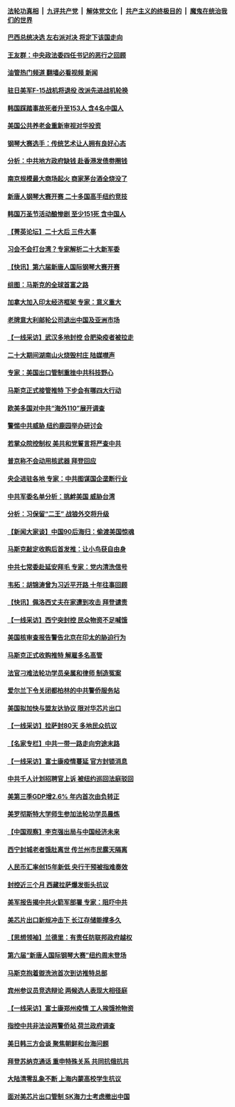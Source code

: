 ####  [法轮功真相](../../../../basic/blob/master/README.md?t=10310502) &nbsp;|&nbsp; [九评共产党](../../../../9ping.md/blob/master/README.md?t=10310502) &nbsp;|&nbsp; [解体党文化](../../../../jtdwh.md/blob/master/README.md?t=10310502)  &nbsp;|&nbsp; [共产主义的终极目的](../../../../gczydzjmd.md/blob/master/README.md?t=10310502) &nbsp;|&nbsp; [魔鬼在统治我们的世界](../../../../mgztzwmdsj.md/blob/master/README.md?t=10310502) 

#### [巴西总统决选 左右派对决 将定下该国走向](../pages/nf4514/n13855842.md?t=10310502) 

#### [王友群：中央政法委四任书记的恶行之回顾](../pages/nf4514/n13855519.md?t=10310502) 

#### [油管热门频道 翻墙必看视频 新闻](http://209.250.226.216:81/youtube.html?10310502)

#### [驻日美军F-15战机将退役 改派先进战机轮换](../pages/nf4514/n13855263.md?t=10310502) 

#### [韩国踩踏事故死者升至153人 含4名中国人](../pages/nf4514/n13855743.md?t=10310502) 

#### [美国公共养老金重新审视对华投资](../pages/nf4514/n13855415.md?t=10310502) 

#### [钢琴大赛选手：传统艺术让人拥有良好心态](../pages/nf4514/n13855678.md?t=10310502) 

#### [分析：中共地方政府缺钱 赴香港发债劵圈钱](../pages/nf4514/n13855612.md?t=10310502) 

#### [南京规模最大商场起火 商家茅台酒全烧没了](../pages/nf4514/n13855540.md?t=10310502) 

#### [新唐人钢琴大赛开赛 二十多国高手纽约竞技](../pages/nf4514/n13855463.md?t=10310502) 

#### [韩国万圣节活动酿惨剧 至少151死 含中国人](../pages/nf4514/n13855476.md?t=10310502) 

#### [【菁英论坛】二十大后 三件大事](../pages/nf4514/n13855500.md?t=10310502) 

#### [习会不会打台湾？专家解析二十大新军委](../pages/nf4514/n13855095.md?t=10310502) 

#### [【快讯】第六届新唐人国际钢琴大赛开赛](../pages/nf4514/n13855452.md?t=10310502) 

#### [组图：马斯克的全球首富之路](../pages/nf4514/n13855244.md?t=10310502) 

#### [加拿大加入印太经济框架 专家：意义重大](../pages/nf4514/n13855390.md?t=10310502) 

#### [老牌意大利邮轮公司退出中国及亚洲市场](../pages/nf4514/n13855258.md?t=10310502) 

#### [【一线采访】武汉多地封控 合肥染疫者被拉走](../pages/nf4514/n13855191.md?t=10310502) 

#### [二十大期间湖南山火烧毁村庄 陆媒噤声](../pages/nf4514/n13855083.md?t=10310502) 

#### [专家：美国出口管制重挫中共科技野心](../pages/nf4514/n13855159.md?t=10310502) 

#### [马斯克正式接管推特 下步会有哪四大行动](../pages/nf4514/n13855013.md?t=10310502) 

#### [欧美多国对中共“海外110”展开调查](../pages/nf4514/n13855016.md?t=10310502) 

#### [警惕中共威胁 纽约鹿园举办研讨会](../pages/nf4514/n13854969.md?t=10310502) 

#### [若掌众院控制权 美共和党誓言将严查中共](../pages/nf4514/n13854888.md?t=10310502) 

#### [普京称不会动用核武器 拜登回应](../pages/nf4514/n13854846.md?t=10310502) 

#### [央企进驻各地 专家：中共图谋国企垄断行业](../pages/nf4514/n13854554.md?t=10310502) 

#### [中共军委名单分析：挑衅美国 威胁台湾](../pages/nf4514/n13854548.md?t=10310502) 

#### [分析：习保留“二王” 战狼外交将升级](../pages/nf4514/n13854172.md?t=10310502) 

#### [【新闻大家谈】中国90后海归：偷渡美国惊魂](../pages/nf4514/n13854808.md?t=10310502) 

#### [马斯克敲定收购后首发推：让小鸟获自由身](../pages/nf4514/n13854726.md?t=10310502) 

#### [中共七常委赴延安拜毛 专家：党内清洗信号](../pages/nf4514/n13854500.md?t=10310502) 

#### [韦拓：胡锦涛曾为习近平开路 十年往事回顾](../pages/nf4514/n13854543.md?t=10310502) 

#### [【快讯】佩洛西丈夫在家遭到攻击 拜登谴责](../pages/nf4514/n13854843.md?t=10310502) 

#### [【一线采访】西宁突封控 民众物资不足喊饿](../pages/nf4514/n13854484.md?t=10310502) 

#### [美国核审查报告警告北京在印太的胁迫行为](../pages/nf4514/n13854269.md?t=10310502) 

#### [马斯克正式收购推特 解雇多名高管](../pages/nf4514/n13854369.md?t=10310502) 

#### [法官刁难法轮功学员亲属和律师 制造冤案](../pages/nf4514/n13853873.md?t=10310502) 

#### [爱尔兰下令关闭都柏林的中共警侨服务站](../pages/nf4514/n13854286.md?t=10310502) 

#### [美国拟加快与盟友达协议 限对华芯片出口](../pages/nf4514/n13854250.md?t=10310502) 

#### [【一线采访】拉萨封80天 多地民众抗议](../pages/nf4514/n13853861.md?t=10310502) 

#### [【名家专栏】中共一带一路走向穷途末路](../pages/nf4514/n13853999.md?t=10310502) 

#### [【一线采访】富士康疫情蔓延 官方封锁消息](../pages/nf4514/n13853990.md?t=10310502) 

#### [中共千人计划招聘官上诉 被纽约巡回法庭驳回](../pages/nf4514/n13853658.md?t=10310502) 

#### [美第三季GDP增2.6% 年内首次由负转正](../pages/nf4514/n13854063.md?t=10310502) 

#### [美罗彻斯特大学师生参加法轮功学员晨炼](../pages/nf4514/n13853575.md?t=10310502) 

#### [【中国观察】李克强出局与中国经济未来](../pages/nf4514/n13853767.md?t=10310502) 

#### [西宁封城老者饿肚离世 传兰州市民露天隔离](../pages/nf4514/n13853860.md?t=10310502) 

#### [人民币汇率创15年新低 央行干预被指难奏效](../pages/nf4514/n13853747.md?t=10310502) 

#### [封控近三个月 西藏拉萨爆发街头抗议](../pages/nf4514/n13853621.md?t=10310502) 

#### [美军报告揭中共火箭军部署 专家：阻吓中共](../pages/nf4514/n13852693.md?t=10310502) 

#### [美芯片出口新规冲击下 长江存储能撑多久](../pages/nf4514/n13853534.md?t=10310502) 

#### [【思想领袖】兰德里：有责任防联邦政府越权](../pages/nf4514/n13836377.md?t=10310502) 

#### [第六届“新唐人国际钢琴大赛”纽约周末登场](../pages/nf4514/n13853512.md?t=10310502) 

#### [马斯克抱着盥洗池首次到访推特总部](../pages/nf4514/n13853487.md?t=10310502) 

#### [宾州参议员竞选辩论 两候选人表现大相径庭](../pages/nf4514/n13853416.md?t=10310502) 

#### [【一线采访】富士康郑州疫情 工人挨饿抢物资](../pages/nf4514/n13853316.md?t=10310502) 

#### [指控中共非法设两警侨站 荷兰政府调查](../pages/nf4514/n13852728.md?t=10310502) 

#### [美日韩三方会谈 聚焦朝鲜和台海问题](../pages/nf4514/n13853237.md?t=10310502) 

#### [拜登苏纳克通话 重申特殊关系 共同抗俄抗共](../pages/nf4514/n13853263.md?t=10310502) 

#### [大陆清零乱象不断 上海内蒙高校学生抗议](../pages/nf4514/n13852968.md?t=10310502) 

#### [面对美芯片出口管制 SK海力士考虑撤出中国](../pages/nf4514/n13853009.md?t=10310502) 

<img src='http://gfw-breaker.win/goodnews/indexes/nf4514.md' width='0px' height='0px'/>
